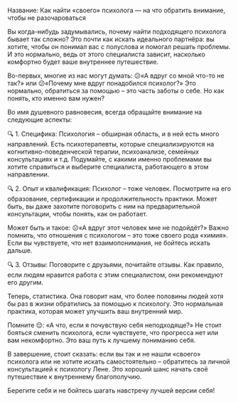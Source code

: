 
Название: Как найти «своего» психолога — на что обратить внимание, чтобы не разочароваться

Вы когда-нибудь задумывались, почему найти подходящего психолога бывает так сложно? Это почти как искать идеального партнёра: вы хотите, чтобы он понимал вас с полуслова и помогал решать проблемы. И это нормально, ведь от этого специалиста зависит, насколько комфортно будет ваше внутреннее путешествие.

Во-первых, многие из нас могут думать: 😕«А вдруг со мной что-то не так?» или 😕«Почему мне вдруг понадобился психолог?» Это нормально, обратиться за помощью – это часть заботы о себе. Но как понять, кто именно вам нужен?

Во имя душевного равновесия, всегда обращайте внимание на следующие аспекты:

🔍 1. Специфика: Психология – обширная область, и в ней есть много направлений. Есть психотерапевты, которые специализируются на когнитивно-поведенческой терапии, психоанализе, семейных консультациях и т.д. Подумайте, с какими именно проблемами вы хотите справиться и выберите специалиста, работающего в этом направлении.

🔍 2. Опыт и квалификация: Психолог – тоже человек. Посмотрите на его образование, сертификации и продолжительность практики. Может быть, вы даже захотите поговорить с ним на предварительной консультации, чтобы понять, как он работает.

Может быть и такое: 😕«А вдруг этот человек мне не подойдёт?» Важно помнить, что отношения с психологом – это тоже своего рода «химия». Если вы чувствуете, что нет взаимопонимания, не бойтесь искать дальше.

🔍 3. Отзывы: Поговорите с друзьями, почитайте отзывы. Как правило, если людям нравится работа с этим специалистом, они рекомендуют его другим.

Теперь, статистика. Она говорит нам, что более половины людей хотя бы раз в жизни обратились за помощью к психологу. Это нормальная практика, которая может улучшить ваш внутренний мир.

Помните 😔: «А что, если я почувствую себя неподходяще?» Не стоит бояться сменить психолога, если чувствуете, что прогресса нет или вам некомфортно. Это ваш путь к лучшему пониманию себя.

В завершение, стоит сказать: если вы так и не нашли «своего» психолога или не хотите искать самостоятельно – обратитесь за личной консультацией к психологу Лене. Это хороший шанс начать своё путешествие к внутреннему благополучию.

Берегите себя и не бойтесь шагать навстречу лучшей версии себя!
